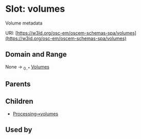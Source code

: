 
# Slot: volumes

Volume metadata

URI: [https://w3id.org/osc-em/oscem-schemas-spa/volumes](https://w3id.org/osc-em/oscem-schemas-spa/volumes)


## Domain and Range

None &#8594;  <sub>0..\*</sub> [Volumes](Volumes.md)

## Parents


## Children

 *  [Processing➞volumes](Processing_volumes.md)

## Used by

